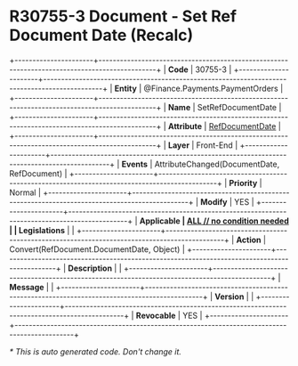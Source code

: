 ﻿---
erp.type: front-end-business-rule
erp.entity: Finance.Payments.PaymentOrders
---

# R30755-3 Document - Set Ref Document Date (Recalc)
+----------------------+----------------------------------------------------------------------------------------------+
| **Code**             | 30755-3                                                                                      |
+----------------------+----------------------------------------------------------------------------------------------+
| **Entity**           | @Finance.Payments.PaymentOrders                                                              |
+----------------------+----------------------------------------------------------------------------------------------+
| **Name**             | SetRefDocumentDate                                                                           |
+----------------------+----------------------------------------------------------------------------------------------+
| **Attribute**        | [RefDocumentDate](../entities/Finance.Payments.PaymentOrders.md#refdocumentdate)             |
+----------------------+----------------------------------------------------------------------------------------------+
| **Layer**            | Front-End                                                                                    |
+----------------------+----------------------------------------------------------------------------------------------+
| **Events**           | AttributeChanged(DocumentDate, RefDocument)                                                  |
+----------------------+----------------------------------------------------------------------------------------------+
| **Priority**         | Normal                                                                                       |
+----------------------+----------------------------------------------------------------------------------------------+
| **Modify**           | YES                                                                                          |
+----------------------+----------------------------------------------------------------------------------------------+
| **Applicable         | [ALL // no condition needed](xref:applicable-legislations)                                   |
| Legislations**       |                                                                                              |
+----------------------+----------------------------------------------------------------------------------------------+
| **Action**           | Convert(RefDocument.DocumentDate, Object)                                                    |
+----------------------+----------------------------------------------------------------------------------------------+
| **Description**      |                                                                                              |
+----------------------+----------------------------------------------------------------------------------------------+
| **Message**          |                                                                                              |
+----------------------+----------------------------------------------------------------------------------------------+
| **Version**          |                                                                                              |
+----------------------+----------------------------------------------------------------------------------------------+
| **Revocable**        | YES                                                                                          |
+----------------------+----------------------------------------------------------------------------------------------+

*\* This is auto generated code. Don't change it.*
